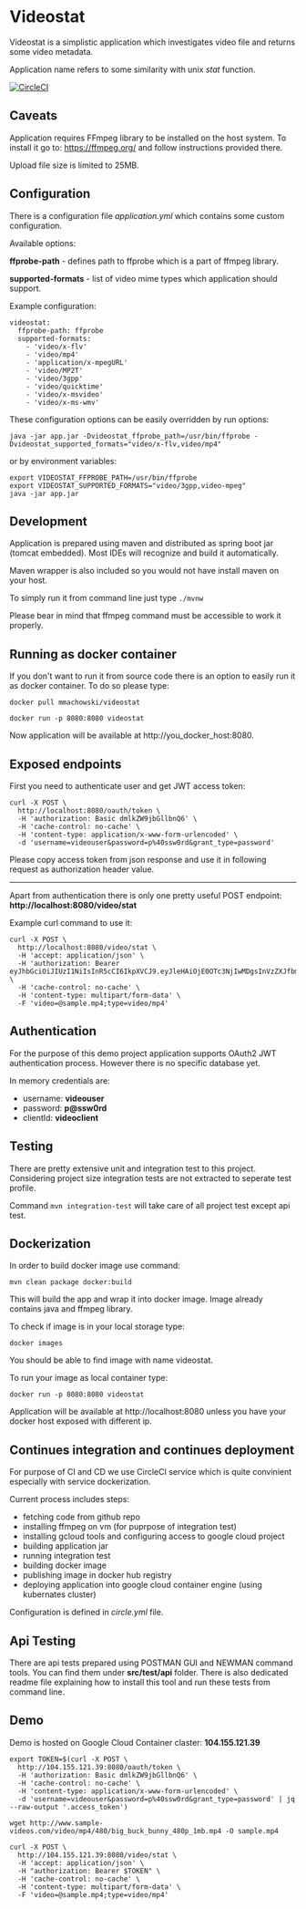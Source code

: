 # Videostat

Videostat is a simplistic application which investigates video file and returns some video metadata. 

Application name refers to some similarity with unix *stat* function.

[![CircleCI](https://circleci.com/gh/machomic/videostat.svg?style=svg)](https://circleci.com/gh/machomic/videostat)

## Caveats

Application requires FFmpeg library to be installed on the host system. To install it go to: https://ffmpeg.org/ and follow instructions provided there.

Upload file size is limited to 25MB.

## Configuration 

There is a configuration file _application.yml_ which contains some custom configuration.

Available options:

**ffprobe-path** - defines path to ffprobe which is a part of ffmpeg library.

**supported-formats** - list of video mime types which application should support.

Example configuration:

```
videostat:
  ffprobe-path: ffprobe
  supported-formats:
    - 'video/x-flv'
    - 'video/mp4'
    - 'application/x-mpegURL'
    - 'video/MP2T'
    - 'video/3gpp'
    - 'video/quicktime'
    - 'video/x-msvideo'
    - 'video/x-ms-wmv'
```

These configuration options can be easily overridden by run options:

`java -jar app.jar -Dvideostat_ffprobe_path=/usr/bin/ffprobe -Dvideostat_supported_formats="video/x-flv,video/mp4"`

or by environment variables:

```
export VIDEOSTAT_FFPROBE_PATH=/usr/bin/ffprobe
export VIDEOSTAT_SUPPORTED_FORMATS="video/3gpp,video-mpeg"
java -jar app.jar
``` 
 

## Development

Application is prepared using maven and distributed as spring boot jar (tomcat embedded). Most IDEs will recognize and build it automatically. 

Maven wrapper is also included so you would not have install maven on your host.

To simply run it from command line just type `./mvnw`

Please bear in mind that ffmpeg command must be accessible to work it properly.

## Running as docker container

If you don't want to run it from source code there is an option to easily run it as docker container. To do so please type:

`docker pull mmachowski/videostat`

`docker run -p 8080:8080 videostat` 

Now application will be available at http://you_docker_host:8080. 

## Exposed endpoints

First you need to authenticate user and get JWT access token:

```
curl -X POST \
  http://localhost:8080/oauth/token \
  -H 'authorization: Basic dmlkZW9jbGllbnQ6' \
  -H 'cache-control: no-cache' \
  -H 'content-type: application/x-www-form-urlencoded' \
  -d 'username=videouser&password=p%40ssw0rd&grant_type=password'
```
  
Please copy access token from json response and use it in following request as authorization header value.

---

Apart from authentication there is only one pretty useful POST endpoint: **http://localhost:8080/video/stat**

Example curl command to use it:

```
curl -X POST \
  http://localhost:8080/video/stat \
  -H 'accept: application/json' \
  -H 'authorization: Bearer eyJhbGciOiJIUzI1NiIsInR5cCI6IkpXVCJ9.eyJleHAiOjE0OTc3NjIwMDgsInVzZXJfbmFtZSI6InZpZGVvdXNlciIsImF1dGhvcml0aWVzIjpbInZpZGVvIl0sImp0aSI6IjNhZGU1ZmRlLWNkMDgtNDFlMy05Y2YwLTMyYmU1MzVkODc5NiIsImNsaWVudF9pZCI6InZpZGVvY2xpZW50Iiwic2NvcGUiOlsidmlkZW8iXX0._erRssbJTmkYRDv42i206cUmXnxnTZd8eVKkLx9ZCsI' \
  -H 'cache-control: no-cache' \
  -H 'content-type: multipart/form-data' \
  -F 'video=@sample.mp4;type=video/mp4'
```

## Authentication

For the purpose of this demo project application supports OAuth2 JWT authentication process. However there is no specific database yet.

In memory credentials are:

* username: **videouser**
* password: **p@ssw0rd**
* clientId: **videoclient** 

## Testing

There are pretty extensive unit and integration test to this project. Considering project size integration tests are not extracted to seperate test profile. 

Command `mvn integration-test` will take care of all project test except api test. 

## Dockerization

In order to build docker image use command:

`mvn clean package docker:build`

This will build the app and wrap it into docker image. Image already contains java and ffmpeg library.

To check if image is in your local storage type:

`docker images`

You should be able to find image with name videostat.

To run your image as local container type:

`docker run -p 8080:8080 videostat` 

Application will be available at http://localhost:8080 unless you have your docker host exposed with different ip. 

## Continues integration and continues deployment

For purpose of CI and CD we use CircleCI service which is quite convinient especially with service dockerization.

Current process includes steps:

* fetching code from github repo
* installing ffmpeg on vm (for puprpose of integration test)
* installing gcloud tools and configuring access to google cloud project
* building application jar
* running integration test
* building docker image
* publishing image in docker hub registry
* deploying application into google cloud container engine (using kubernates cluster)

Configuration is defined in _circle.yml_ file.

## Api Testing

There are api tests prepared using POSTMAN GUI and NEWMAN command tools. You can find them under **src/test/api** folder. There is also dedicated readme file explaining how to install this tool and run these tests from command line.  

## Demo

Demo is hosted on Google Cloud Container claster: **104.155.121.39** 


```
export TOKEN=$(curl -X POST \
  http://104.155.121.39:8080/oauth/token \
  -H 'authorization: Basic dmlkZW9jbGllbnQ6' \
  -H 'cache-control: no-cache' \
  -H 'content-type: application/x-www-form-urlencoded' \
  -d 'username=videouser&password=p%40ssw0rd&grant_type=password' | jq --raw-output '.access_token')
```

```
wget http://www.sample-videos.com/video/mp4/480/big_buck_bunny_480p_1mb.mp4 -O sample.mp4
```

```
curl -X POST \
  http://104.155.121.39:8080/video/stat \
  -H 'accept: application/json' \
  -H "authorization: Bearer $TOKEN" \
  -H 'cache-control: no-cache' \
  -H 'content-type: multipart/form-data' \
  -F 'video=@sample.mp4;type=video/mp4'
```